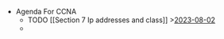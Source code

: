 - Agenda For CCNA
	- TODO [[Section 7 Ip addresses and class]] >[2023-08-02](#agenda://?start=1690952400000&end=1691038799000)
	-